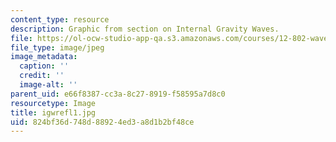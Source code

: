 ```yaml
---
content_type: resource
description: Graphic from section on Internal Gravity Waves.
file: https://ol-ocw-studio-app-qa.s3.amazonaws.com/courses/12-802-wave-motions-in-the-ocean-and-atmosphere-spring-2004/824bf36d748d88924ed3a8d1b2bf48ce_igwrefl1.jpg
file_type: image/jpeg
image_metadata:
  caption: ''
  credit: ''
  image-alt: ''
parent_uid: e66f8387-cc3a-8c27-8919-f58595a7d8c0
resourcetype: Image
title: igwrefl1.jpg
uid: 824bf36d-748d-8892-4ed3-a8d1b2bf48ce
---
```

